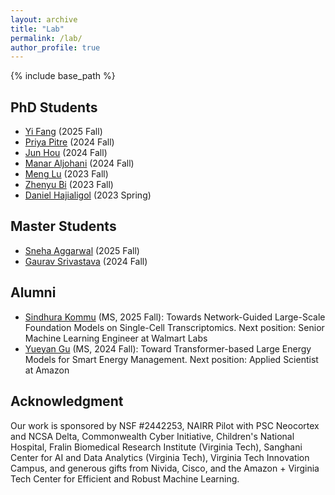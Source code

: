 ```yaml
---
layout: archive
title: "Lab"
permalink: /lab/
author_profile: true
---
```


{% include base_path %}


## PhD Students

- [Yi Fang](https://www.linkedin.com/in/yi-fang-70519124a/) (2025 Fall)
- [Priya Pitre](https://priyapitre.github.io/) (2024 Fall)
- [Jun Hou](https://www.linkedin.com/in/jun-hou-1392b8149/) (2024 Fall)
- [Manar Aljohani](https://manarvt.github.io/) (2024 Fall)
- [Meng Lu](https://www.linkedin.com/in/lu-luca-499092166/) (2023 Fall)
- [Zhenyu Bi](https://www.linkedin.com/in/zhenyu-bi-817814178/) (2023 Fall)
- [Daniel Hajialigol](https://www.linkedin.com/in/danielhajialigol/) (2023 Spring)


## Master Students

- [Sneha Aggarwal](https://www.linkedin.com/in/sneha-aggarwal-10866b196/) (2025 Fall)
- [Gaurav Srivastava](https://ctrl-gaurav.github.io/#) (2024 Fall)


## Alumni

- [Sindhura Kommu](https://sindhura-cs.github.io/) (MS, 2025 Fall): Towards Network-Guided Large-Scale Foundation Models on Single-Cell Transcriptomics. Next position: Senior Machine Learning Engineer at Walmart Labs
- [Yueyan Gu](https://www.linkedin.com/in/yueyan-gu-291152226/) (MS, 2024 Fall): Toward Transformer-based Large Energy Models for Smart Energy Management. Next position: Applied Scientist at Amazon


<!---
## Undergraduate Students

- [Gautam Soni](https://www.linkedin.com/in/gsoni16/) (2023 Fall)
--->

## Acknowledgment

Our work is sponsored by NSF #2442253, NAIRR Pilot with PSC Neocortex and NCSA Delta, Commonwealth Cyber Initiative, Children's National Hospital, Fralin Biomedical Research Institute (Virginia Tech), Sanghani Center for AI and Data Analytics (Virginia Tech), Virginia Tech Innovation Campus, and generous gifts from Nivida, Cisco, and the Amazon + Virginia Tech Center for Efficient and Robust Machine Learning.
<!---
Any opinions, findings, and conclusions or recommendations expressed herein are those of the authors and should not be interpreted as necessarily representing the views, either expressed or implied, of the U.S. Government. 
The U.S. Government is authorized to reproduce and distribute reprints for government purposes not withstanding any copyright annotation hereon.
--->
